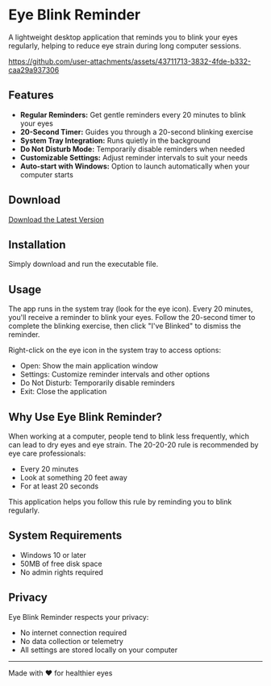 # Eye Blink Reminder

A lightweight desktop application that reminds you to blink your eyes regularly, helping to reduce eye strain during long computer sessions.



https://github.com/user-attachments/assets/43711713-3832-4fde-b332-caa29a937306


## Features

- **Regular Reminders:** Get gentle reminders every 20 minutes to blink your eyes
- **20-Second Timer:** Guides you through a 20-second blinking exercise
- **System Tray Integration:** Runs quietly in the background
- **Do Not Disturb Mode:** Temporarily disable reminders when needed
- **Customizable Settings:** Adjust reminder intervals to suit your needs
- **Auto-start with Windows:** Option to launch automatically when your computer starts

## Download
[Download the Latest Version](https://github.com/vk-maurya/Eye-Blink-Reminder/releases/latest)

## Installation

Simply download and run the executable file.

## Usage

The app runs in the system tray (look for the eye icon). Every 20 minutes, you'll receive a reminder to blink your eyes. Follow the 20-second timer to complete the blinking exercise, then click "I've Blinked" to dismiss the reminder.

Right-click on the eye icon in the system tray to access options:
- Open: Show the main application window
- Settings: Customize reminder intervals and other options
- Do Not Disturb: Temporarily disable reminders
- Exit: Close the application

## Why Use Eye Blink Reminder?

When working at a computer, people tend to blink less frequently, which can lead to dry eyes and eye strain. The 20-20-20 rule is recommended by eye care professionals:
- Every 20 minutes
- Look at something 20 feet away
- For at least 20 seconds

This application helps you follow this rule by reminding you to blink regularly.

## System Requirements

- Windows 10 or later
- 50MB of free disk space
- No admin rights required

## Privacy

Eye Blink Reminder respects your privacy:
- No internet connection required
- No data collection or telemetry
- All settings are stored locally on your computer

---

Made with ❤️ for healthier eyes
